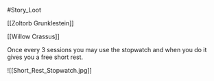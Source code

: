 
#Story_Loot

[[Zoltorb Grunklestein]]

[[Willow Crassus]]




Once every 3 sessions you may use the stopwatch and when you do it gives you a free short rest.




![[Short_Rest_Stopwatch.jpg]]